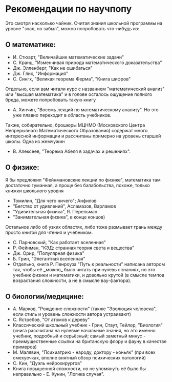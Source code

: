 # Рекомендации по научпопу

Это смотря насколько чайник. Считая знания школьной программы на уровне "знал, но забыл", можно попробовать что-нибудь из: 

## О математике:

- И. Стюарт, "Величайшие математические задачи"
- С. Кранц, "Изменчивая природа математического доказательства"
- Дж. Элленберг, "Как не ошибаться"
- Дж. Глик, "Информация"
- С. Сингх, "Великая теорема Ферма", "Книга шифров"

Отдельно, если вам читали курс с названием "математический анализ" или "высшая математика" и в голове осталось ощущение полного бреда, можете попробовать такую книгу

- А. Хинчин, "Восемь лекций по математическому анализу". Но это уже плавно переходит в область учебников. 

Также, собирательно, брошюры МЦНМО (Московского Центра Непрерывного Математического Образования) содержат много интересной информации и рассчитаны примерно на уровень старшей школы. Одна из жемчужин

- В. Алексеев, "Теорема Абеля в задачах и решениях".  

## О физике:

Я бы предложил "Фейнмановские лекции по физике", математика там достаточно гуманная, а проще без балабольства, похоже, только книжки школьного уровня

- Томилин, "Для чего ничего"; Анфилов
- "Бегство от удивлений", Асламазов, Варламов
- "Удивительная физика", Я. Перельман
- "Занимательная физика", в конце концов)

Остальное либо об узких областях, либо тоже размывает грань между просто книгой для чтения и учебником.

- С. Парновский, "Как работает вселенная"
- Р. Фейнман, "КЭД: странная теория света и вещества"
- Дж. Орир, "Популярная физика"
- Б. Грин, "Элегантная вселенная"
- Отдельно, книга Р. Пенроуза "Путь к реальности" написана автором так, чтобы её \_можно\_ было читать при нулевых знаниях, но это учебник физики и математики, и довольно крутой (в смысле темпов возрастания сложности, а не в смысле вау-фактора).

## О биологии/медицине:

- А. Марков, "Рождение сложности" (также "Эволюция человека", если стиль и уровень сложности автора устраивают)
- С. Ястребов, "От атомов к дереву"
- Классический школьный учебник - Грин, Стаут, Тейлор, "Биология" (книга рассчитана на нулевые начальные знания, но это именно учебник, подробный и серьёзный; самый заметный минус - преимущественные ссылки на британскую флору и фауну в качестве примеров)
- М. Малявин, "Психиатрию - народу, доктору - коньяк" (при всех смехуечках, вполне внятный обзор психических патологий)
- С. Кин, "Дуэль нейрохирургов"
- Книга повышенной сложности, но не упомянуть её было бы неправильно - Е. Кунин, "Логика случая".